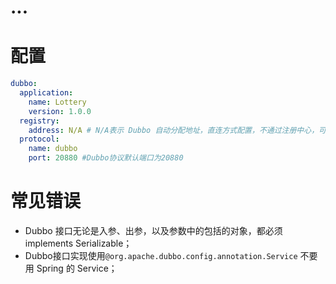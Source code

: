 # ...


# 配置
```yml
dubbo:  
  application:  
    name: Lottery  
    version: 1.0.0  
  registry:  
    address: N/A # N/A表示 Dubbo 自动分配地址，直连方式配置，不通过注册中心，可以使用zk配置
  protocol:  
    name: dubbo  
    port: 20880 #Dubbo协议默认端口为20880
```

# 常见错误
* Dubbo 接口无论是入参、出参，以及参数中的包括的对象，都必须 implements Serializable；
* Dubbo接口实现使用`@org.apache.dubbo.config.annotation.Service` 不要用 Spring 的 Service；